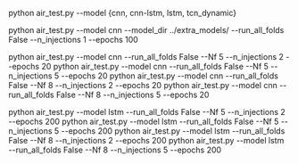 python air_test.py --model {cnn, cnn-lstm, lstm, tcn_dynamic}

python air_test.py --model cnn --model_dir ../extra_models/ --run_all_folds False --n_injections 1 --epochs 100


<!-- python air_test.py --model cnn --run_all_folds False --Nf 8 --n_injections 2 --epochs 10 -->

python air_test.py --model cnn --run_all_folds False --Nf 5 --n_injections 2 --epochs 20
python air_test.py --model cnn --run_all_folds False --Nf 5 --n_injections 5 --epochs 20
python air_test.py --model cnn --run_all_folds False --Nf 8 --n_injections 2 --epochs 20
python air_test.py --model cnn --run_all_folds False --Nf 8 --n_injections 5 --epochs 20


python air_test.py --model lstm --run_all_folds False --Nf 5 --n_injections 2 --epochs 200
python air_test.py --model lstm --run_all_folds False --Nf 5 --n_injections 5 --epochs 200
python air_test.py --model lstm --run_all_folds False --Nf 8 --n_injections 2 --epochs 200
python air_test.py --model lstm --run_all_folds False --Nf 8 --n_injections 5 --epochs 200
<!-- python air_test.py --model lstm --run_all_folds False --Nf 1 --n_injections 2 --epochs 200
python air_test.py --model lstm --run_all_folds False --Nf 1 --n_injections 5 --epochs 200 -->